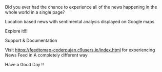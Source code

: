 Did you ever had the chance to experience all of the news happening in the whole world in a single page?

Location based news with sentimental analysis displayed on Google maps.

Explore it!!!

Support & Documentation

Visit https://feedtomap-coderpujan.c9users.io/index.html for experiencing News Feed in A completely different way

Have a Good Day !!
